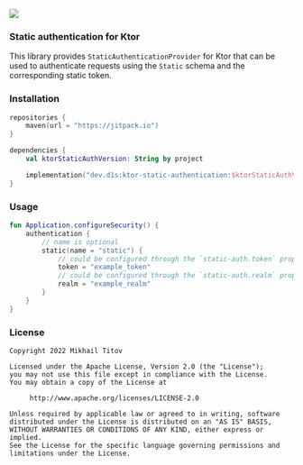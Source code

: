 [![](https://jitpack.io/v/dev.d1s/ktor-static-authentication.svg)](https://jitpack.io/#dev.d1s/ktor-static-authentication)

### Static authentication for Ktor

This library provides `StaticAuthenticationProvider` for Ktor that can be used to authenticate requests using
the `Static` schema and the corresponding static token.

### Installation

```kotlin
repositories {
    maven(url = "https://jitpack.io")
}

dependencies {
    val ktorStaticAuthVersion: String by project

    implementation("dev.d1s:ktor-static-authentication:$ktorStaticAuthVersion")
}
```

### Usage

```kotlin
fun Application.configureSecurity() {
    authentication {
        // name is optional
        static(name = "static") {
            // could be configured through the `static-auth.token` property
            token = "example_token"
            // could be configured through the `static-auth.realm` property. Default realm is "Ktor Server"
            realm = "example_realm"
        }
    }
}
```

### License

```
Copyright 2022 Mikhail Titov

Licensed under the Apache License, Version 2.0 (the "License");
you may not use this file except in compliance with the License.
You may obtain a copy of the License at

     http://www.apache.org/licenses/LICENSE-2.0

Unless required by applicable law or agreed to in writing, software
distributed under the License is distributed on an "AS IS" BASIS,
WITHOUT WARRANTIES OR CONDITIONS OF ANY KIND, either express or implied.
See the License for the specific language governing permissions and
limitations under the License.
```